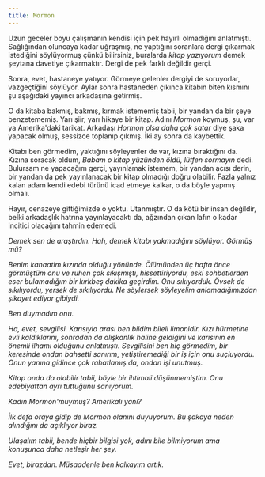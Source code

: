 ```yaml
---
title: Mormon
---
```

 
Uzun geceler boyu çalışmanın kendisi için pek hayırlı olmadığını
anlatmıştı. Sağlığından oluncaya kadar uğraşmış, ne yaptığını soranlara
dergi çıkarmak istediğini söylüyormuş çünkü bilirsiniz, buralarda
*kitap yazıyorum* demek şeytana davetiye çıkarmaktır. Dergi de pek
farklı değildir gerçi.

Sonra, evet, hastaneye yatıyor. Görmeye gelenler dergiyi de soruyorlar,
vazgeçtiğini söylüyor. Aylar sonra hastaneden çıkınca kitabın biten
kısmını şu aşağıdaki yayıncı arkadaşına getirmiş.

O da kitaba bakmış, bakmış, kırmak istememiş tabii, bir yandan da bir
şeye benzetememiş. Yarı şiir, yarı hikaye bir kitap. Adını *Mormon*
koymuş, şu, var ya Amerika'daki tarikat. Arkadaşı *Hormon olsa daha çok
satar* diye şaka yapacak olmuş, sessizce toplanıp çıkmış. İki ay sonra
da kaybettik.

Kitabı ben görmedim, yaktığını söyleyenler de var, kızına bıraktığını da.
Kızına soracak oldum, *Babam o kitap yüzünden öldü, lütfen sormayın*
dedi. Bulursam ne yapacağım gerçi, yayınlamak istemem, bir yandan acısı
derin, bir yandan da pek yayınlanacak bir kitap olmadığı doğru
olabilir. Fazla yalnız kalan adam kendi edebi türünü icad etmeye kalkar,
o da böyle yapmış olmalı.

Hayır, cenazeye gittiğimizde o yoktu. Utanmıştır. O da kötü bir insan
değildir, belki arkadaşlık hatrına yayınlayacaktı da, ağzından çıkan
lafın o kadar incitici olacağını tahmin edemedi.

*Demek sen de araştırdın. Hah, demek kitabı yakmadığını söylüyor. Görmüş
mü?*

*Benim kanaatim kızında olduğu yönünde. Ölümünden üç hafta önce görmüştüm onu
ve ruhen çok sıkışmıştı, hissettiriyordu, eski sohbetlerden eser
bulamadığım bir kırkbeş dakika geçirdim. Onu sıkıyorduk. Övsek de
sıkılıyordu, yersek de sıkılıyordu. Ne söylersek söyleyelim
anlamadığımızdan şikayet ediyor gibiydi.*

*Ben duymadım onu.*

*Ha, evet, sevgilisi. Karısıyla arası ben bildim bileli limonidir. Kızı
hürmetine evli kaldıklarını, sonradan da alışkanlık haline geldiğini ve
karısının en önemli ilhamı olduğunu anlatmıştı. Sevgilisini ben hiç
görmedim, bir keresinde ondan bahsetti sanırım, yetiştiremediği bir iş
için onu suçluyordu. Onun yanına gidince çok rahatlamış da, ondan işi
unutmuş.*

*Kitap onda da olabilir tabii, böyle bir ihtimali düşünmemiştim. Onu
edebiyattan ayrı tuttuğunu sanıyorum.*

*Kadın Mormon'muymuş? Amerikalı yani?*

*İlk defa oraya gidip de Mormon olanını duyuyorum. Bu şakaya neden
alındığını da açıklıyor biraz.*

*Ulaşalım tabii, bende hiçbir bilgisi yok, adını bile bilmiyorum ama
konuşunca daha netleşir her şey.*

*Evet, birazdan. Müsaadenle ben kalkayım artık.*
